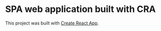 # SPA web application built with CRA

This project was built with [Create React App](https://github.com/facebook/create-react-app).

